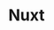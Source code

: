 ---
title: "Nuxt"
meta_title: "Nuxt Themes | A Curated Directory Of Free Nuxt Themes"
meta_description: "A curated directory of best free Nuxt themes created by independent web designers & developers that are open source, MIT licensed & available for free to download."
icon: images/icons/nuxt.svg
official_url: https://nuxtjs.org
github_path: nuxt/nuxt.js
twitter_username: nuxt_js
license: MIT
license_url: "https://github.com/nuxt/nuxt.js/blob/dev/LICENSE"
language: JavaScript
taxonomy: ssg
url: /nuxt-themes
short_description: "Build your next Vue.js application with confidence using Nuxt: a framework making web development simple and powerful."
subscription_form:
  enable: true
  title: "Stay up to date with Static Site Generators resources & news"
  form_action: "https://statichunt.us20.list-manage.com/subscribe/post?u=dee5423f5cc21fc892eced0e9&amp;id=af2dc095be"
  form_name: "b_dee5423f5cc21fc892eced0e9_af2dc095be"
  button_label: "Subscribe"
---